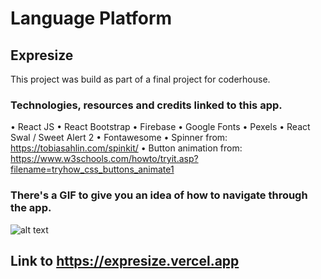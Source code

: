 # Language Platform

## Expresize

This project was build as part of a final project for coderhouse.

###  Technologies, resources and credits linked to this app.

• React JS
• React Bootstrap
• Firebase 
• Google Fonts
• Pexels 
• React Swal / Sweet Alert 2
• Fontawesome
• Spinner from: https://tobiasahlin.com/spinkit/ 
• Button animation from: https://www.w3schools.com/howto/tryit.asp?filename=tryhow_css_buttons_animate1

### There's a GIF to give you an idea of how to navigate through the app.
![alt text](https://firebasestorage.googleapis.com/v0/b/expresize.appspot.com/o/app-navigation.gif?alt=media&token=44de940a-4750-42ad-8f2b-2c82b349606b)
## Link to https://expresize.vercel.app

